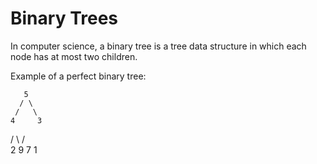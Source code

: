# Binary Trees

In computer science, a binary tree is a tree data structure in which each node has at most two children.

Example of a perfect binary tree:

       5
      / \
     /   \
    4     3
   / \   / \
  2  9  7   1
